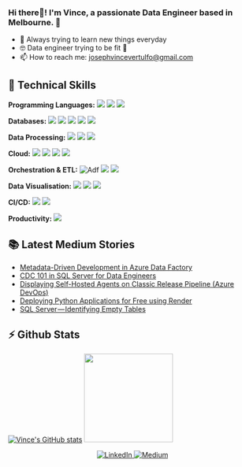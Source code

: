 ### Hi there👋! I'm Vince, a passionate Data Engineer based in Melbourne. 🦘

- 🔭 Always trying to learn new things everyday
- 🤓 Data engineer trying to be fit 💪
- 📫 How to reach me: josephvincevertulfo@gmail.com

## 💼 Technical Skills

**Programming Languages:**
![](https://img.shields.io/badge/Python-3776AB?style=flat&logo=python&logoColor=white)
![](https://img.shields.io/badge/SQL-07405E?style=flat&logo=sqlite&logoColor=white)
![](https://img.shields.io/badge/Powershell-2CA5E0?style=flat&logo=powershell&logoColor=white)

**Databases:**
![](https://img.shields.io/badge/SQL_Server-CC2927?style=flat&logo=microsoft-sql-server&logoColor=white)
![](https://img.shields.io/badge/PostgreSQL-336791?style=flat&logo=postgresql&logoColor=white)
![](https://img.shields.io/badge/MySQL-4479A1?style=flat&logo=mysql&logoColor=white)
![](https://img.shields.io/badge/Oracle_DB-F80000?style=flat&logo=oracle&logoColor=white)
![](https://img.shields.io/badge/BigQuery-4285F4?style=flat&logo=google-cloud&logoColor=white)

**Data Processing:**
![](https://img.shields.io/badge/dbt-FF6F61?style=flat&logo=dbt&logoColor=white)
![](https://img.shields.io/badge/Spark-E25A1C?style=flat&logo=apache-spark&logoColor=white)
![](https://img.shields.io/badge/duckdb-F2C811?style=flat&logoColor=white)

**Cloud:**
![](https://img.shields.io/badge/Microsoft_Azure-0089D6?style=flat&logo=microsoft-azure&logoColor=white)
![](https://img.shields.io/badge/AWS-232F3E?style=flat&logo=amazon-aws&logoColor=white)
![](https://img.shields.io/badge/Google_Cloud-4285F4?style=flat&logo=google-cloud&logoColor=white)
![](https://img.shields.io/badge/Databricks-FF3621?style=flat&logo=databricks&logoColor=white)

**Orchestration & ETL:**
![Adf](https://img.shields.io/badge/Azure_Data_Factory-blue??style=flat&logo=microsoft-azure&logoColor=white)
![](https://img.shields.io/badge/Spark-E25A1C?style=flat&logo=apache-spark&logoColor=white)
![](https://img.shields.io/badge/Airflow-017CEE?style=flat&logo=apache-airflow&logoColor=white)

**Data Visualisation:**
![](https://img.shields.io/badge/Power_BI-F2C811?style=flat&logo=microsoft-power-bi&logoColor=white)
![](https://img.shields.io/badge/Tableau-E97627?style=flat&logo=tableau&logoColor=white)
![](https://img.shields.io/badge/Looker-000000?style=flat&logo=looker&logoColor=white)

**CI/CD:**
![](https://img.shields.io/badge/Azure_DevOps-0078D7?style=flat&logo=azure-devops&logoColor=white)
![](https://img.shields.io/badge/GitHub_Actions-2088FF?style=flat&logo=github-actions&logoColor=white)

**Productivity:**
![](https://img.shields.io/badge/Git-F05032?style=flat&logo=git&logoColor=white)



## 📚 Latest Medium Stories
<!-- MEDIUM-BLOG-POST:START -->
- [Metadata-Driven Development in Azure Data Factory](https://melbdataguy.medium.com/metadata-driven-development-in-azure-data-factory-f8361fea1fd5?source=rss-53a9aa0bd4ce------2)
- [CDC 101 in SQL Server for Data Engineers](https://melbdataguy.medium.com/understanding-cdc-101-in-sql-server-for-data-engineers-e647eafd92b8?source=rss-53a9aa0bd4ce------2)
- [Displaying Self-Hosted Agents on Classic Release Pipeline &lpar;Azure DevOps&rpar;](https://melbdataguy.medium.com/displaying-self-hosted-agents-on-classic-release-pipeline-azure-devops-c453ecdde649?source=rss-53a9aa0bd4ce------2)
- [Deploying Python Applications for Free using Render](https://melbdataguy.medium.com/deploying-python-applications-for-free-using-render-90d7a0442dd4?source=rss-53a9aa0bd4ce------2)
- [SQL Server — Identifying Empty Tables](https://melbdataguy.medium.com/sql-server-identifying-empty-tables-15813583adc7?source=rss-53a9aa0bd4ce------2)
<!-- MEDIUM-BLOG-POST:END -->

## ⚡ Github Stats
[![Vince's GitHub stats](https://github-readme-stats.vercel.app/api?username=vincevertulfo)](https://github.com/vincevertulfo/github-readme-stats)
<img height="180em" src="https://github-readme-stats.vercel.app/api/top-langs/?username=vincevertulfo&show_icons=true&hide_border=true&layout=compact&hide_progress=true&langs_count=10"/>


<center>
<a href="https://www.linkedin.com/in/vincevertulfo/" target="_blank">
    <img src="https://img.shields.io/badge/linkedin-%230077B5.svg?&style=for-the-badge&logo=linkedin&logoColor=white&color=071A2C" alt="LinkedIn"/>
  </a>
 <a href="https://medium.com/@melbdataguy" target="_blank">
    <img src="https://img.shields.io/badge/medium-%2312100E.svg?&style=for-the-badge&logo=medium&logoColor=white&color=071A2C" alt="Medium"/>
  </a>
</center>